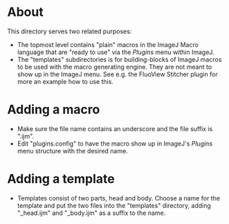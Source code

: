 About
=====

This directory serves two related purposes:
* The topmost level contains "plain" macros in the ImageJ Macro language that
  are "ready to use" via the _Plugins_ menu within ImageJ.
* The "templates" subdirectories is for building-blocks of ImageJ macros to be
  used with the macro generating engine. They are not meant to show up in the
  ImageJ menu. See e.g. the FluoView Stitcher plugin for more an example how to
  use this.

Adding a macro
==============

* Make sure the file name contains an underscore and the file suffix is ".ijm".
* Edit "plugins.config" to have the macro show up in ImageJ's _Plugins_ menu
  structure with the desired name.

Adding a template
=================

* Templates consist of two parts, head and body. Choose a name for the template
  and put the two files into the "templates" directory, adding "\_head.ijm" and
  "\_body.ijm" as a suffix to the name.
